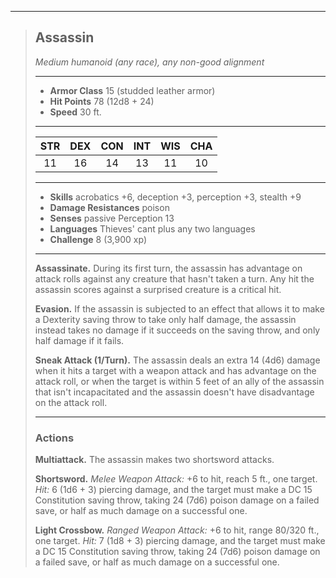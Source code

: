***
> ## Assassin
> *Medium humanoid (any race), any non-good alignment*
> 
> ***
> 
> - **Armor Class** 15 (studded leather armor)
> - **Hit Points** 78 (12d8 + 24)
> - **Speed** 30 ft.
> 
> ***
> 
> |STR|DEX|CON|INT|WIS|CHA|
> |:---:|:---:|:---:|:---:|:---:|:---:|
> |11|16|14|13|11|10|
> 
> ***
> 
> - **Skills** acrobatics +6, deception +3, perception +3, stealth +9
> - **Damage Resistances** poison
> - **Senses** passive Perception 13
> - **Languages** Thieves' cant plus any two languages
> - **Challenge** 8 (3,900 xp)
> 
> ***
> 
> **Assassinate.** During its first turn, the assassin has advantage on attack rolls against any creature that hasn't taken a turn. Any hit the assassin scores against a surprised creature is a critical hit.
> 
> **Evasion.** If the assassin is subjected to an effect that allows it to make a Dexterity saving throw to take only half damage, the assassin instead takes no damage if it succeeds on the saving throw, and only half damage if it fails.
> 
> **Sneak Attack (1/Turn).** The assassin deals an extra 14 (4d6) damage when it hits a target with a weapon attack and has advantage on the attack roll, or when the target is within 5 feet of an ally of the assassin that isn't incapacitated and the assassin doesn't have disadvantage on the attack roll.
> 
> ***
> 
> ### Actions
> **Multiattack.** The assassin makes two shortsword attacks.
> 
> **Shortsword.** *Melee Weapon Attack:* +6 to hit, reach 5 ft., one target. *Hit:* 6 (1d6 + 3) piercing damage, and the target must make a DC 15 Constitution saving throw, taking 24 (7d6) poison damage on a failed save, or half as much damage on a successful one.
> 
> **Light Crossbow.** *Ranged Weapon Attack:* +6 to hit, range 80/320 ft., one target. *Hit:* 7 (1d8 + 3) piercing damage, and the target must make a DC 15 Constitution saving throw, taking 24 (7d6) poison damage on a failed save, or half as much damage on a successful one.